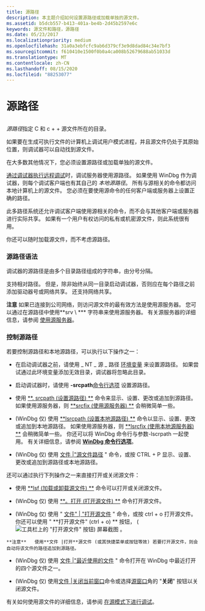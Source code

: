 ```yaml
---
title: 源路径
description: 本主题介绍如何设置源路径或加载单独的源文件。
ms.assetid: b5dcb557-b413-401a-be4b-2d45b2597e6c
keywords: 源文件和路径，源路径
ms.date: 05/23/2017
ms.localizationpriority: medium
ms.openlocfilehash: 31a0a3ebfcfc9ab6d379cf3e9d8dad84c34e7bf3
ms.sourcegitcommit: f610410e1500f0b0a4ca008b52679688ab51033d
ms.translationtype: MT
ms.contentlocale: zh-CN
ms.lasthandoff: 08/15/2020
ms.locfileid: "88253077"
---
```

# <a name="source-path"></a>源路径


## <span id="ddk_source_path_dbg"></span><span id="DDK_SOURCE_PATH_DBG"></span>


*源路径*指定 C 和 c + + 源文件所在的目录。

如果要在生成可执行文件的计算机上调试用户模式进程，并且源文件仍处于其原始位置，则调试器可以自动找到源文件。

在大多数其他情况下，您必须设置源路径或加载单独的源文件。

[通过调试器执行远程调试](remote-debugging-through-the-debugger.md)时，调试服务器使用源路径。 如果使用 WinDbg 作为调试器，则每个调试客户端也有其自己的 *本地源路径*。 所有与源相关的命令都访问本地计算机上的源文件。 您必须在要使用源命令的任何客户端或服务器上设置正确的路径。

此多路径系统还允许调试客户端使用源相关的命令，而不会与其他客户端或服务器进行实际共享。 如果有一个用户有权访问的私有或机密源文件，则此系统很有用。

你还可以随时加载源文件，而不考虑源路径。

### <a name="span-idsource_path_syntaxspanspan-idsource_path_syntaxspansource-path-syntax"></a><span id="source_path_syntax"></span><span id="SOURCE_PATH_SYNTAX"></span>源路径语法

调试器的源路径是由多个目录路径组成的字符串，由分号分隔。

支持相对路径。 但是，除非始终从同一目录启动调试器，否则应在每个路径之前添加驱动器号或网络共享。 还支持网络共享。

**注意**   如果已连接到公司网络，则访问源文件的最有效方法是使用源服务器。 您可以通过在源路径中使用**srv \\ *** 字符串来使用源服务器。 有关源服务器的详细信息，请参阅 [使用源服务器](using-a-source-server.md)。

 

### <a name="span-idcontrolling_the_source_pathspanspan-idcontrolling_the_source_pathspancontrolling-the-source-path"></a><span id="controlling_the_source_path"></span><span id="CONTROLLING_THE_SOURCE_PATH"></span>控制源路径

若要控制源路径和本地源路径，可以执行以下操作之一：

-   在启动调试器之前，请使用 \_ NT \_ 源 \_ 路径 [环境变量](environment-variables.md) 来设置源路径。 如果尝试通过此环境变量添加无效目录，调试器将忽略此目录。

-   启动调试器时，请使用 **-srcpath**[命令行选项](command-line-options.md) 设置源路径。

-   使用 [**. srcpath (设置源路径) **](-srcpath---lsrcpath--set-source-path-.md) 命令来显示、设置、更改或追加到源路径。 如果使用源服务器，则 [**srcfix (使用源服务器) **](-srcfix---lsrcfix--use-source-server-.md) 会稍微简单一些。

-    (WinDbg 仅) 使用 [**lsrcpath (设置本地源路径) **](-srcpath---lsrcpath--set-source-path-.md) 命令以显示、设置、更改或追加到本地源路径。 如果使用源服务器，则 [**lsrcfix (使用本地源服务器) **](-srcfix---lsrcfix--use-source-server-.md) 会稍微简单一些。 你还可以将 WinDbg 命令行与参数-lscrpath 一起使用。 有关详细信息，请参阅 [**WinDbg 命令行选项**](windbg-command-line-options.md)。

-    (WinDbg 仅) 使用 [文件 |"源文件路径](file---source-file-path.md) " 命令，或按 CTRL + P 显示、设置、更改或追加到源路径或本地源路径。

还可以通过执行下列操作之一来直接打开或关闭源文件：

-   使用 [**lsf (加载或卸载源文件) **](lsf--lsf---load-or-unload-source-file-.md) 命令可以打开或关闭源文件。

-    (WinDbg 仅) 使用 [**。打开 (打开源文件) **](-open--open-source-file-.md) 命令打开源文件。

-    (WinDbg 仅) 使用 " [文件" | "打开源文件](file---open-source-file.md) " 命令，或按 ctrl + o 打开源文件。 你还可以使用 " **打开源文件" (ctrl + o) ** 按钮， (![ 工具栏上的 "打开源文件" 按钮) 屏幕截图 ](images/tbopen.png) 。

    **注意**   使用**文件 |打开**源文件 (或其快捷菜单或按钮等效) 若要打开源文件，则会自动将该文件的路径追加到源路径。

     

-    (WinDbg 仅) 使用 [文件 |"最近使用的文件](file---recent-files.md) " 命令打开在 WinDbg 中最近打开的四个源文件之一。

-    (WinDbg 仅) 使用[文件 |关闭当前窗口](file---close-current-window.md)命令或选择[源窗口](source-window.md)角的 "**关闭**" 按钮以关闭源文件。

有关如何使用源文件的详细信息，请参阅 [在源模式下进行调试](debugging-in-source-mode.md)。

 

 





